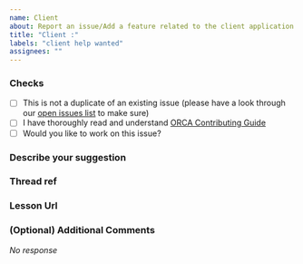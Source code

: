 ```yaml
---
name: Client
about: Report an issue/Add a feature related to the client application
title: "Client :"
labels: "client help wanted"
assignees: ""
---
```


### Checks
- [ ] This is not a duplicate of an existing issue (please have a look through our [open issues list](https://github.com/sciencestuff0510/orca-frontend/issues) to make sure)
- [ ] I have thoroughly read and understand [ORCA Contributing Guide](https://github.com/sciencestuff0510/orca-frontend/blob/main/CONTRIBUTING.md)
- [ ] Would you like to work on this issue?

### Describe your suggestion
<!-- Give a short description to the features you're gonna be working, max 1-2 lines, don't bother about it much -->


### Thread ref
<!-- Add link to discord discussion so that reviewer can cehck if everything discussed has been implemented -->


### Lesson Url
<!-- A link to directory in the gh repo where changes are about to be made -->


### (Optional) Additional Comments
*No response*